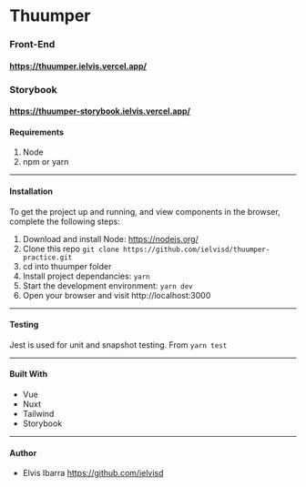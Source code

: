 # Thuumper

### Front-End

#### https://thuumper.ielvis.vercel.app/

### Storybook

#### https://thuumper-storybook.ielvis.vercel.app/

#### Requirements

1. Node
2. npm or yarn

---

#### Installation

To get the project up and running, and view components in the browser, complete the following steps:

1. Download and install Node: https://nodejs.org/
2. Clone this repo `git clone https://github.com/ielvisd/thuumper-practice.git`
3. cd into thuumper folder
4. Install project dependancies: `yarn`
5. Start the development environment: `yarn dev`
6. Open your browser and visit http://localhost:3000

---

#### Testing

Jest is used for unit and snapshot testing. From `yarn test`

---

#### Built With

- Vue
- Nuxt
- Tailwind
- Storybook

---

#### Author

- Elvis Ibarra https://github.com/ielvisd
